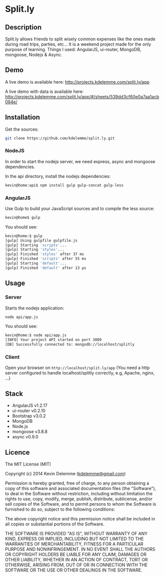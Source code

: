 # Split.ly


## Description

Split.ly allows friends to split wisely common expenses like the ones made during road trips, parties, etc... It is a weekend project made for the only purpose of learning. Things I used: AngularJS, ui-router, MongoDB, mongoose, Nodejs & Async.

## Demo

A live demo is available here: http://projects.kdelemme.com/split.ly/app

A live demo with data is available here: http://projects.kdelemme.com/split.ly/app/#/sheets/539dd3cf60e0a7aa1acb094e/

## Installation

Get the sources:
```bash
git clone https://github.com/kdelemme/split.ly.git
```

### NodeJS

In order to start the nodejs server, we need express, async and mongoose dependencies.

In the api directory, install the nodejs dependencies:
```bash
kevin@home:api$ npm install gulp gulp-concat gulp-less
```

### AngularJS

Use Gulp to build your JavaScript sources and to compile the less source:
```bash
kevin@home$ gulp
```

You should see:
```bash
kevin@home:$ gulp
[gulp] Using gulpfile gulpfile.js
[gulp] Starting 'scripts'...
[gulp] Starting 'styles'...
[gulp] Finished 'styles' after 37 ms
[gulp] Finished 'scripts' after 55 ms
[gulp] Starting 'default'...
[gulp] Finished 'default' after 13 μs
```

## Usage

### Server

Starts the nodejs application:
```bash
node api/app.js
```

You should see:
```bash
kevin@home:$ node api/app.js 
[INFO] Your project API started on port 3009
[DB] Successfully connected to: mongodb://localhost/splitly
```

### Client

Open your browser on `http://localhost/split.ly/app` (You need a http server configured to handle localhost/splitly correctly, e.g, Apache, nginx, ...)

## Stack

* AngularJS v1.2.17
* ui-router v0.2.10
* Bootstrap v3.0.2
* MongoDB 
* Node.js
* mongoose v3.8.8
* async v0.9.0

## Licence
The MIT License (MIT)

Copyright (c) 2014 Kevin Delemme (kdelemme@gmail.com)

Permission is hereby granted, free of charge, to any person obtaining a copy
of this software and associated documentation files (the "Software"), to deal
in the Software without restriction, including without limitation the rights
to use, copy, modify, merge, publish, distribute, sublicense, and/or sell
copies of the Software, and to permit persons to whom the Software is
furnished to do so, subject to the following conditions:

The above copyright notice and this permission notice shall be included in
all copies or substantial portions of the Software.

THE SOFTWARE IS PROVIDED "AS IS", WITHOUT WARRANTY OF ANY KIND, EXPRESS OR
IMPLIED, INCLUDING BUT NOT LIMITED TO THE WARRANTIES OF MERCHANTABILITY,
FITNESS FOR A PARTICULAR PURPOSE AND NONINFRINGEMENT. IN NO EVENT SHALL THE
AUTHORS OR COPYRIGHT HOLDERS BE LIABLE FOR ANY CLAIM, DAMAGES OR OTHER
LIABILITY, WHETHER IN AN ACTION OF CONTRACT, TORT OR OTHERWISE, ARISING FROM,
OUT OF OR IN CONNECTION WITH THE SOFTWARE OR THE USE OR OTHER DEALINGS IN
THE SOFTWARE.
